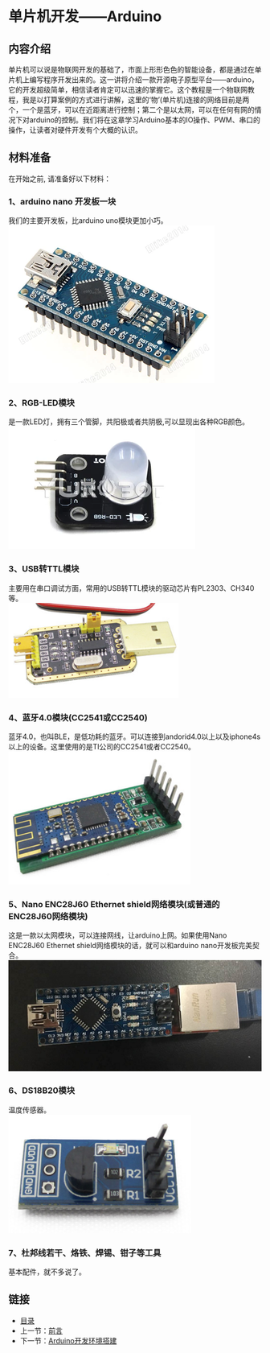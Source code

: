 # 单片机开发——Arduino
## 内容介绍
单片机可以说是物联网开发的基础了，市面上形形色色的智能设备，都是通过在单片机上编写程序开发出来的。这一讲将介绍一款开源电子原型平台——arduino，它的开发超级简单，相信读者肯定可以迅速的掌握它。这个教程是一个物联网教程，我是以打算案例的方式进行讲解，这里的‘物’(单片机)连接的网络目前是两个，一个是蓝牙，可以在近距离进行控制；第二个是以太网，可以在任何有网的情况下对arduino的控制。我们将在这章学习Arduino基本的IO操作、PWM、串口的操作，让读者对硬件开发有个大概的认识。

## 材料准备
在开始之前, 请准备好以下材料：  
### 1、arduino nano 开发板一块  
我们的主要开发板，比arduino uno模块更加小巧。<br>
![](./imgs/1.0/1.0-1.png)
### 2、RGB-LED模块
是一款LED灯，拥有三个管脚，共阳极或者共阴极,可以显现出各种RGB颜色。<br>
![](./imgs/1.0/1.0-2.png)
### 3、USB转TTL模块
主要用在串口调试方面，常用的USB转TTL模块的驱动芯片有PL2303、CH340等。<br>
![](./imgs/1.0/1.0-3.png)
### 4、蓝牙4.0模块(CC2541或CC2540)
蓝牙4.0，也叫BLE，是低功耗的蓝牙。可以连接到andorid4.0以上以及iphone4s以上的设备。这里使用的是TI公司的CC2541或者CC2540。<br>
![](./imgs/1.0/1.0-4.png)
### 5、Nano ENC28J60 Ethernet shield网络模块(或普通的ENC28J60网络模块)
这是一款以太网模块，可以连接网线，让arduino上网。如果使用Nano ENC28J60 Ethernet shield网络模块的话，就可以和arduino nano开发板完美契合。<br>
![](./imgs/1.0/1.0-5.png)
### 6、DS18B20模块
温度传感器。<br>
![](./imgs/1.0/1.0-6.png)
### 7、杜邦线若干、烙铁、焊锡、钳子等工具
基本配件，就不多说了。

## 链接
- [目录](directory.md)  
- 上一节：[前言](preface.md)
- 下一节：[Arduino开发环境搭建](1.1.md)
